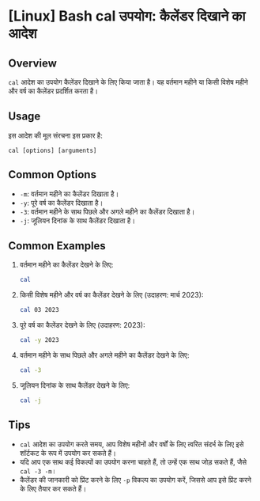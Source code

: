 # [Linux] Bash cal उपयोग: कैलेंडर दिखाने का आदेश

## Overview
`cal` आदेश का उपयोग कैलेंडर दिखाने के लिए किया जाता है। यह वर्तमान महीने या किसी विशेष महीने और वर्ष का कैलेंडर प्रदर्शित करता है।

## Usage
इस आदेश की मूल संरचना इस प्रकार है:
```
cal [options] [arguments]
```

## Common Options
- `-m`: वर्तमान महीने का कैलेंडर दिखाता है।
- `-y`: पूरे वर्ष का कैलेंडर दिखाता है।
- `-3`: वर्तमान महीने के साथ पिछले और अगले महीने का कैलेंडर दिखाता है।
- `-j`: जूलियन दिनांक के साथ कैलेंडर दिखाता है।

## Common Examples
1. वर्तमान महीने का कैलेंडर देखने के लिए:
   ```bash
   cal
   ```

2. किसी विशेष महीने और वर्ष का कैलेंडर देखने के लिए (उदाहरण: मार्च 2023):
   ```bash
   cal 03 2023
   ```

3. पूरे वर्ष का कैलेंडर देखने के लिए (उदाहरण: 2023):
   ```bash
   cal -y 2023
   ```

4. वर्तमान महीने के साथ पिछले और अगले महीने का कैलेंडर देखने के लिए:
   ```bash
   cal -3
   ```

5. जूलियन दिनांक के साथ कैलेंडर देखने के लिए:
   ```bash
   cal -j
   ```

## Tips
- `cal` आदेश का उपयोग करते समय, आप विशेष महीनों और वर्षों के लिए त्वरित संदर्भ के लिए इसे शॉर्टकट के रूप में उपयोग कर सकते हैं।
- यदि आप एक साथ कई विकल्पों का उपयोग करना चाहते हैं, तो उन्हें एक साथ जोड़ सकते हैं, जैसे `cal -3 -m`।
- कैलेंडर की जानकारी को प्रिंट करने के लिए `-p` विकल्प का उपयोग करें, जिससे आप इसे प्रिंट करने के लिए तैयार कर सकते हैं।